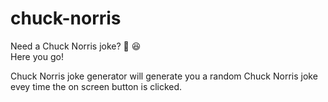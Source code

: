 # chuck-norris

Need a Chuck Norris joke? 🥷 😆 </br> 
Here you go! </br>

Chuck Norris joke generator will generate you a random Chuck Norris joke evey time the on screen button is clicked. 
